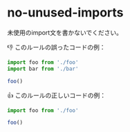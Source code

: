 # no-unused-imports

未使用のimport文を書かないでください。

:thumbsdown: このルールの誤ったコードの例：

```ts
import foo from './foo'
import bar from './bar'

foo()
```

:thumbsup: このルールの正しいコードの例：

```ts
import foo from './foo'

foo()
```
